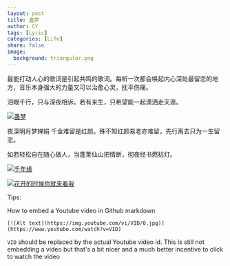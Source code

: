```yaml
---
layout: post            
title: 蛊梦                         
author: CY                            
tags: [Lyric]                                      
categories: [Life]                          
share: false                              
image:                                      
  background: triangular.png   
---
```




最能打动人心的歌词是引起共鸣的歌词。每听一次都会唤起内心深处最留恋的地方，音乐本身强大的力量又可以治愈心灵，抚平伤痛。               

泪眼千行，只与深夜相诉。若有来生，只希望能一起潇洒走天涯。            



[![蛊梦](https://img.youtube.com/vi/UntwOY2CVX4/0.jpg)](https://www.youtube.com/watch?v=UntwOY2CVX4)



夜深明月梦婵娟 千金难留是红颜。殊不知红颜易老亦难留，先行离去只为一生留恋。

如若轻松自在随心做人，当蓬莱仙山把情断，彻夜经书燃枯灯。



[![千年缘](https://img.youtube.com/vi/erLgOwhzF1I/0.jpg)](https://www.youtube.com/watch?v=erLgOwhzF1I&index=1&list=RDerLgOwhzF1I)



[![花开的时候你就来看我](https://img.youtube.com/vi/fxOkrH_Kpd8/0.jpg)](https://www.youtube.com/watch?v=fxOkrH_Kpd8)



Tips: 

How to embed a Youtube video in Github markdown

```
[![Alt text](https://img.youtube.com/vi/VID/0.jpg)](https://www.youtube.com/watch?v=VID)
```
`VID` should be replaced by the actual Youtube video id. This is still not embedding a video but that's a bit nicer and a much better incentive to click to watch the video      
